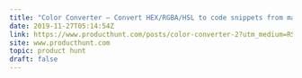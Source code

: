 ```yaml
---
title: "Color Converter — Convert HEX/RGBA/HSL to code snippets from macOS menubar"
date: 2019-11-27T05:14:54Z
link: https://www.producthunt.com/posts/color-converter-2?utm_medium=RSS&utm_source=hune
site: www.producthunt.com
topic: product hunt
draft: false
---
```


